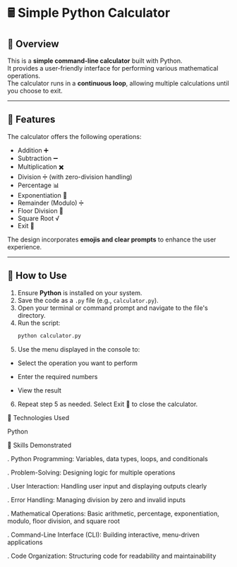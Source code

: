 # 🖩 Simple Python Calculator

## 🔹 Overview
This is a **simple command-line calculator** built with Python.  
It provides a user-friendly interface for performing various mathematical operations.  
The calculator runs in a **continuous loop**, allowing multiple calculations until you choose to exit.

---

## 🔹 Features
The calculator offers the following operations:  
- Addition ➕  
- Subtraction ➖  
- Multiplication ✖️  
- Division ➗ (with zero-division handling)  
- Percentage 📊  
- Exponentiation 🔼  
- Remainder (Modulo) ➗  
- Floor Division 🧮  
- Square Root √  
- Exit 🚪  

The design incorporates **emojis and clear prompts** to enhance the user experience.

---

## 🔹 How to Use
1. Ensure **Python** is installed on your system.  
2. Save the code as a `.py` file (e.g., `calculator.py`).  
3. Open your terminal or command prompt and navigate to the file's directory.  
4. Run the script:  
   ```bash
   python calculator.py
5. Use the menu displayed in the console to:

* Select the operation you want to perform

* Enter the required numbers

* View the result
6. Repeat step 5 as needed. Select Exit 🚪 to close the calculator.

🔹 Technologies Used

   Python

🔹 Skills Demonstrated

. Python Programming: Variables, data types, loops, and conditionals

. Problem-Solving: Designing logic for multiple operations

. User Interaction: Handling user input and displaying outputs clearly

. Error Handling: Managing division by zero and invalid inputs

. Mathematical Operations: Basic arithmetic, percentage, exponentiation, modulo, floor division, and square root

. Command-Line Interface (CLI): Building interactive, menu-driven applications

. Code Organization: Structuring code for readability and maintainability 
